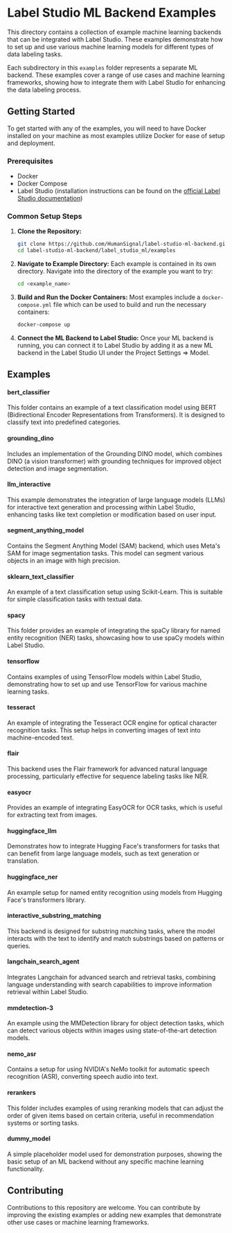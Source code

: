 # Label Studio ML Backend Examples

This directory contains a collection of example machine learning backends that can be integrated with Label Studio. These examples demonstrate how to set up and use various machine learning models for different types of data labeling tasks.

Each subdirectory in this `examples` folder represents a separate ML backend. These examples cover a range of use cases and machine learning frameworks, showing how to integrate them with Label Studio for enhancing the data labeling process.

## Getting Started

To get started with any of the examples, you will need to have Docker installed on your machine as most examples utilize Docker for ease of setup and deployment.

### Prerequisites

- Docker
- Docker Compose
- Label Studio (installation instructions can be found on the [official Label Studio documentation](https://labelstud.io/guide/index.html))

### Common Setup Steps

1. **Clone the Repository:**
   ```bash
   git clone https://github.com/HumanSignal/label-studio-ml-backend.git
   cd label-studio-ml-backend/label_studio_ml/examples
   ```

2. **Navigate to Example Directory:**
   Each example is contained in its own directory. Navigate into the directory of the example you want to try:
   ```bash
   cd <example_name>
   ```

3. **Build and Run the Docker Containers:**
   Most examples include a `docker-compose.yml` file which can be used to build and run the necessary containers:
   ```bash
   docker-compose up
   ```

4. **Connect the ML Backend to Label Studio:**
   Once your ML backend is running, you can connect it to Label Studio by adding it as a new ML backend in the Label Studio UI under the Project Settings => Model.

## Examples

#### bert_classifier
This folder contains an example of a text classification model using BERT (Bidirectional Encoder Representations from Transformers). It is designed to classify text into predefined categories.

#### grounding_dino
Includes an implementation of the Grounding DINO model, which combines DINO (a vision transformer) with grounding techniques for improved object detection and image segmentation.

#### llm_interactive
This example demonstrates the integration of large language models (LLMs) for interactive text generation and processing within Label Studio, enhancing tasks like text completion or modification based on user input.

#### segment_anything_model
Contains the Segment Anything Model (SAM) backend, which uses Meta's SAM for image segmentation tasks. This model can segment various objects in an image with high precision.

#### sklearn_text_classifier
An example of a text classification setup using Scikit-Learn. This is suitable for simple classification tasks with textual data.

#### spacy
This folder provides an example of integrating the spaCy library for named entity recognition (NER) tasks, showcasing how to use spaCy models within Label Studio.

#### tensorflow
Contains examples of using TensorFlow models within Label Studio, demonstrating how to set up and use TensorFlow for various machine learning tasks.

#### tesseract
An example of integrating the Tesseract OCR engine for optical character recognition tasks. This setup helps in converting images of text into machine-encoded text.

#### flair
This backend uses the Flair framework for advanced natural language processing, particularly effective for sequence labeling tasks like NER.

#### easyocr
Provides an example of integrating EasyOCR for OCR tasks, which is useful for extracting text from images.

#### huggingface_llm
Demonstrates how to integrate Hugging Face's transformers for tasks that can benefit from large language models, such as text generation or translation.

#### huggingface_ner
An example setup for named entity recognition using models from Hugging Face's transformers library.

#### interactive_substring_matching
This backend is designed for substring matching tasks, where the model interacts with the text to identify and match substrings based on patterns or queries.

#### langchain_search_agent
Integrates Langchain for advanced search and retrieval tasks, combining language understanding with search capabilities to improve information retrieval within Label Studio.

#### mmdetection-3
An example using the MMDetection library for object detection tasks, which can detect various objects within images using state-of-the-art detection models.

#### nemo_asr
Contains a setup for using NVIDIA's NeMo toolkit for automatic speech recognition (ASR), converting speech audio into text.

#### rerankers
This folder includes examples of using reranking models that can adjust the order of given items based on certain criteria, useful in recommendation systems or sorting tasks.

#### dummy_model
A simple placeholder model used for demonstration purposes, showing the basic setup of an ML backend without any specific machine learning functionality.


## Contributing

Contributions to this repository are welcome. You can contribute by improving the existing examples or adding new examples that demonstrate other use cases or machine learning frameworks.
